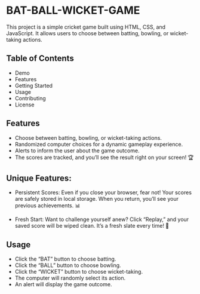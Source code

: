 ﻿# BAT-BALL-WICKET-GAME
This project is a simple cricket game built using HTML, CSS, and JavaScript. It allows users to choose between batting, bowling, or wicket-taking actions.
## Table of Contents
- Demo
- Features
- Getting Started
- Usage
- Contributing
- License
## Features
- Choose between batting, bowling, or wicket-taking actions.
- Randomized computer choices for a dynamic gameplay experience.
- Alerts to inform the user about the game outcome.
- The scores are tracked, and you’ll see the result right on your screen! 🏆
## Unique Features:
- Persistent Scores: Even if you close your browser, fear not! Your scores are safely stored in local storage. When you return, you’ll see your previous achievements. 📊

- Fresh Start: Want to challenge yourself anew? Click “Replay,” and your saved score will be wiped clean. It’s a fresh slate every time! 🔄


## Usage

- Click the “BAT” button to choose batting.
- Click the “BALL” button to choose bowling.
- Click the “WICKET” button to choose wicket-taking.
- The computer will randomly select its action.
- An alert will display the game outcome.
